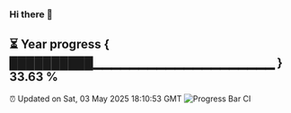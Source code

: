 ### Hi there 👋
⏳ Year progress { ██████████▁▁▁▁▁▁▁▁▁▁▁▁▁▁▁▁▁▁▁▁ } 33.63 %
---
⏰ Updated on Sat, 03 May 2025 18:10:53 GMT
![Progress Bar CI](https://github.com/Moyi321/Moyi321/workflows/Progress%20Bar%20CI/badge.svg)

